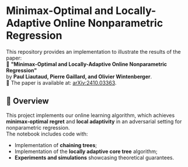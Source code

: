 # Minimax-Optimal and Locally-Adaptive Online Nonparametric Regression

This repository provides an implementation to illustrate the results of the paper:  
📄 **"Minimax-Optimal and Locally-Adaptive Online Nonparametric Regression"**  
by **Paul Liautaud, Pierre Gaillard, and Olivier Wintenberger**.  
📌 The paper is available at: [arXiv:2410.03363](https://arxiv.org/pdf/2410.03363).

## 📌 Overview

This project implements our online learning algorithm, which achieves **minimax-optimal regret** and **local adaptivity** in an adversarial setting for nonparametric regression.  
The notebook includes code with:
- Implementation of **chaining trees**;
- Implementation of the **locally adaptive core tree** algorithm;
- **Experiments and simulations** showcasing theoretical guarantees.

